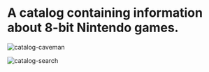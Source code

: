 <b><h1>A catalog containing information about 8-bit Nintendo games.</h1></b>






![catalog-caveman](https://github.com/user-attachments/assets/9a98cf57-02ab-4964-bc8a-d10656c78cdf)


![catalog-search](https://github.com/user-attachments/assets/8b696ab4-7fa1-4191-bbfe-5dce4f3e08a6)
